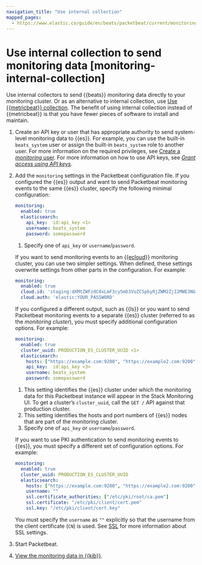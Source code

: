 ```yaml
---
navigation_title: "Use internal collection"
mapped_pages:
  - https://www.elastic.co/guide/en/beats/packetbeat/current/monitoring-internal-collection.html
---
```


# Use internal collection to send monitoring data [monitoring-internal-collection]


Use internal collectors to send {{beats}} monitoring data directly to your monitoring cluster. Or as an alternative to internal collection, use [Use {{metricbeat}} collection](/reference/packetbeat/monitoring-metricbeat-collection.md). The benefit of using internal collection instead of {{metricbeat}} is that you have fewer pieces of software to install and maintain.

1. Create an API key or user that has appropriate authority to send system-level monitoring data to {{es}}. For example, you can use the built-in `beats_system` user or assign the built-in `beats_system` role to another user. For more information on the required privileges, see [Create a *monitoring* user](/reference/packetbeat/privileges-to-publish-monitoring.md). For more information on how to use API keys, see [*Grant access using API keys*](/reference/packetbeat/beats-api-keys.md).
2. Add the `monitoring` settings in the Packetbeat configuration file. If you configured the {{es}} output and want to send Packetbeat monitoring events to the same {{es}} cluster, specify the following minimal configuration:

    ```yaml
    monitoring:
      enabled: true
      elasticsearch:
        api_key:  id:api_key <1>
        username: beats_system
        password: somepassword
    ```

    1. Specify one of `api_key` or `username`/`password`.


    If you want to send monitoring events to an [{{ecloud}}](https://cloud.elastic.co/) monitoring cluster, you can use two simpler settings. When defined, these settings overwrite settings from other parts in the configuration. For example:

    ```yaml
    monitoring:
      enabled: true
      cloud.id: 'staging:dXMtZWFzdC0xLmF3cy5mb3VuZC5pbyRjZWM2ZjI2MWE3NGJmMjRjZTMzYmI4ODExYjg0Mjk0ZiRjNmMyY2E2ZDA0MjI0OWFmMGNjN2Q3YTllOTYyNTc0Mw=='
      cloud.auth: 'elastic:YOUR_PASSWORD'
    ```

    If you configured a different output, such as {{ls}} or you want to send Packetbeat monitoring events to a separate {{es}} cluster (referred to as the *monitoring cluster*), you must specify additional configuration options. For example:

    ```yaml
    monitoring:
      enabled: true
      cluster_uuid: PRODUCTION_ES_CLUSTER_UUID <1>
      elasticsearch:
        hosts: ["https://example.com:9200", "https://example2.com:9200"] <2>
        api_key:  id:api_key <3>
        username: beats_system
        password: somepassword
    ```

    1. This setting identifies the {{es}} cluster under which the monitoring data for this Packetbeat instance will appear in the Stack Monitoring UI. To get a cluster’s `cluster_uuid`, call the `GET /` API against that production cluster.
    2. This setting identifies the hosts and port numbers of {{es}} nodes that are part of the monitoring cluster.
    3. Specify one of `api_key` or `username`/`password`.


    If you want to use PKI authentication to send monitoring events to {{es}}, you must specify a different set of configuration options. For example:

    ```yaml
    monitoring:
      enabled: true
      cluster_uuid: PRODUCTION_ES_CLUSTER_UUID
      elasticsearch:
        hosts: ["https://example.com:9200", "https://example2.com:9200"]
        username: ""
        ssl.certificate_authorities: ["/etc/pki/root/ca.pem"]
        ssl.certificate: "/etc/pki/client/cert.pem"
        ssl.key: "/etc/pki/client/cert.key"
    ```

    You must specify the `username` as `""` explicitly so that the username from the client certificate (`CN`) is used. See [SSL](/reference/packetbeat/configuration-ssl.md) for more information about SSL settings.

3. Start Packetbeat.
4. [View the monitoring data in {{kib}}](docs-content://deploy-manage/monitor/stack-monitoring/kibana-monitoring-data.md).


